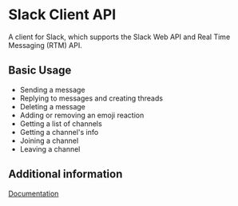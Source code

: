# Slack Client API
A client for Slack, which supports the Slack Web API and Real Time Messaging (RTM) API.

## Basic Usage
- Sending a message
- Replying to messages and creating threads
- Deleting a message
- Adding or removing an emoji reaction
- Getting a list of channels
- Getting a channel's info
- Joining a channel
- Leaving a channel

## Additional information
[Documentation](https://slackapi.github.io/python-slackclient/)
